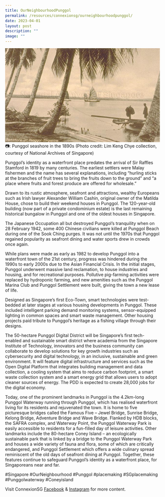 ```yaml
---
title: OurNeighbourhoodPunggol
permalink: /resources/connexionsg/ourneighbourhoodpunggol/
date: 2023-04-01
layout: post
description: ""
image: ""
---
```

![](/images/connexionsg/2023/punggol.jpg)
 📷: Punggol seashore in the 1890s (Photo credit: Lim Keng Chye collection, courtesy of National Archives of Singapore)

Punggol’s identity as a waterfront place predates the arrival of Sir Raffles Stamford in 1819 by many centuries. The earliest settlers were Malay fishermen and the name has several explanations, including “hurling sticks at the branches of fruit trees to bring the fruits down to the ground” and “a place where fruits and forest produce are offered for wholesale.”

Drawn to its rustic atmosphere, seafront and attractions, wealthy Europeans such as Irish lawyer Alexander William Cashin, original owner of the Matilda House, chose to build their weekend houses in Punggol. The 120-year-old building (now part of a private condominium estate) is the last remaining historical bungalow in Punggol and one of the oldest houses in Singapore.

The Japanese Occupation all but destroyed Punggol’s tranquility when on 28 February 1942, some 400 Chinese civilians were killed at Punggol Beach during one of the Sook Ching purges. It was not until the 1970s that Punggol regained popularity as seafront dining and water sports drew in crowds once again.

While plans were made as early as 1982 to develop Punggol into a waterfront town of the 21st century, progress was hindered during the 1990s to early 2000s due to the Asian Financial Crisis. In the initial stages, Punggol underwent massive land reclamation, to house industries and housing, and for recreational purposes. Pollutive pig-farming activities were replaced by hydroponic farming, and new amenities such as the Punggol Marina Club and Punggol Settlement were built, giving the town a new lease of life.

Designed as Singapore’s first Eco-Town, smart technologies were test-bedded at later stages at various housing developments in Punggol. These included intelligent parking demand monitoring systems, sensor-equipped lighting in common spaces and smart waste management. Other housing projects paid tribute to Punggol’s heritage as a fishing village through their designs.

The 50-hectare Punggol Digital District will be Singapore’s first tech-enabled and sustainable smart district where academia from the Singapore Institute of Technology, innovators and the business community can collaborate to develop solutions for key growth industries such as cybersecurity and digital technology, in an inclusive, sustainable and green environment. It will feature digital infrastructure and services such as the Open Digital Platform that integrates building management and data collection, a cooling system that aims to reduce carbon footprint, a smart waste collection system and a smart energy grid that allows users to adopt cleaner sources of energy. The PDD is expected to create 28,000 jobs for the digital economy.

Today, one of the prominent landmarks in Punggol is the 4.2km-long Punggol Waterway running through Punggol, which has realised waterfront living for its residents and rejuvenated the town. It is home to five picturesque bridges called the Famous Five – Jewel Bridge, Sunrise Bridge, Kelong Bridge, Adventure Bridge and Wave Bridge. Flanked by HDB blocks, the SAFRA complex, and Waterway Point, the Punggol Waterway Park is easily accessible to residents for a fun-filled day of leisure activities. Other landmarks include the 80-hectare Coney Island – an ecologically sustainable park that is linked by a bridge to the Punggol Waterway Park and houses a wide variety of fauna and flora, some of which are critically endangered, and Punggol Settlement which offers a wide culinary spread reminiscent of the old days of seafront dining at Punggol. Together, these features continue to safeguard Punggol’s identity as a waterfront place, for Singaporeans near and far.

#Singapore #OurNeighbourhood #Punggol #placemaking #SGplacemaking #Punggolwaterway #Coneyisland

Visit ConnexionSG [Facebook](https://www.facebook.com/ConnexionSG) & [Instagram](https://www.instagram.com/connexionsg/) for more content.